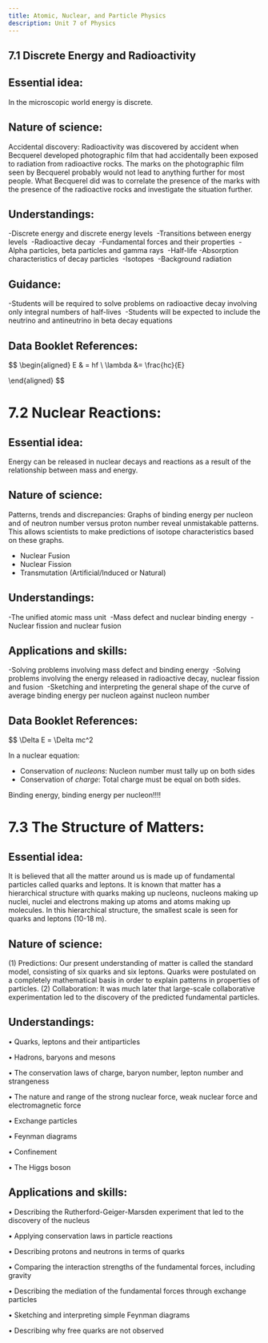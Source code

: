 ```yaml
---
title: Atomic, Nuclear, and Particle Physics
description: Unit 7 of Physics
---
```


## 7.1 Discrete Energy and Radioactivity

## Essential idea: 
In the microscopic world energy is discrete.​

## Nature of science:  
Accidental discovery: Radioactivity was discovered by accident when Becquerel developed photographic film that had accidentally been exposed to radiation from radioactive rocks. The marks on the photographic film seen by Becquerel probably would not lead to anything further for most people. What Becquerel did was to correlate the presence of the marks with the presence of the radioactive rocks and investigate the situation further. 

## Understandings: ​
-Discrete energy and discrete energy levels ​
-Transitions between energy levels ​
-Radioactive decay ​
-Fundamental forces and their properties ​
-Alpha particles, beta particles and gamma rays ​
-Half-life ​
-Absorption characteristics of decay particles ​
-Isotopes ​
-Background radiation 

## Guidance: ​
-Students will be required to solve problems on radioactive decay involving only integral numbers of half-lives ​
-Students will be expected to include the neutrino and antineutrino in beta decay equations 

## Data Booklet References:
$$
\begin{aligned}
  E & = hf \\
  \lambda &= \frac{hc}{E}
  
	
\end{aligned}
$$

# 7.2 Nuclear Reactions:

## Essential idea: 
Energy can be released in nuclear decays and reactions as a result of the relationship between mass and energy.​

## Nature of science:  
Patterns, trends and discrepancies: Graphs of binding energy per nucleon and of neutron number versus proton number reveal unmistakable patterns. This allows scientists to make predictions of isotope characteristics based on these graphs.

- Nuclear Fusion
- Nuclear Fission
- Transmutation (Artificial/Induced or Natural)

## Understandings: ​
-The unified atomic mass unit ​
-Mass defect and nuclear binding energy ​
-Nuclear fission and nuclear fusion ​

## Applications and skills: ​
-Solving problems involving mass defect and binding energy ​
-Solving problems involving the energy released in radioactive decay, nuclear fission and fusion ​
-Sketching and interpreting the general shape of the curve of average binding energy per nucleon against nucleon number

## Data Booklet References:

$$
\Delta E = \Delta mc^2


In a nuclear equation:

- Conservation of *nucleons*: Nucleon number must tally up on both sides
- Conservation of *charge*: Total charge must be equal on both sides.

Binding energy, binding energy per nucleon!!!!


# 7.3 The Structure of Matters:
## Essential idea: 
It is believed that all the matter around us is made up of fundamental particles called quarks and leptons. It is known that matter has a hierarchical structure with quarks making up nucleons, nucleons making up nuclei, nuclei and electrons making up atoms and atoms making up molecules. In this hierarchical structure, the smallest scale is seen for quarks and leptons (10-18 m).

## Nature of science: 
(1) Predictions: Our present understanding of matter is called the standard model, consisting of six quarks and six leptons. Quarks were postulated on a completely mathematical basis in order to explain patterns in properties of particles. (2) Collaboration: It was much later that large-scale collaborative experimentation led to the discovery of the predicted fundamental particles.

## Understandings: ​
• Quarks, leptons and their antiparticles ​

• Hadrons, baryons and mesons ​

• The conservation laws of charge, baryon number, lepton number and strangeness ​

• The nature and range of the strong nuclear force, weak nuclear force and electromagnetic force ​

• Exchange particles ​

• Feynman diagrams ​

• Confinement ​

• The Higgs boson 

## Applications and skills: ​

• Describing the Rutherford-Geiger-Marsden experiment that led to the discovery of the nucleus ​

• Applying conservation laws in particle reactions ​

• Describing protons and neutrons in terms of quarks ​

• Comparing the interaction strengths of the fundamental forces, including gravity ​

• Describing the mediation of the fundamental forces through exchange particles ​

• Sketching and interpreting simple Feynman diagrams ​

• Describing why free quarks are not observed
